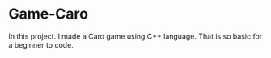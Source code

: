 # Game-Caro
In this project. I made a Caro game using C++ language. That is so basic for a beginner to code.

